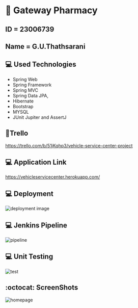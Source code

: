 

# :wave: Gateway Pharmacy
## ID = 23006739
## Name = G.U.Thathsarani
 
## 💻 Used Technologies
  
* Spring Web 
* Spring Framework
* Spring MVC
* Spring Data JPA,
* Hibernate
* Bootstrap
* MYSQL
* JUnit Jupiter and AssertJ 



## 📝Trello
https://trello.com/b/51jKqhp3/vehicle-service-center-project



## 💻 Application Link
https://vehicleservicecenter.herokuapp.com/

## 💻 Deployment
![deployment image](https://user-images.githubusercontent.com/57774048/136756116-cc9b5bdf-ebb2-4508-9c26-5abbf64d71f7.png)

## 💻 Jenkins Pipeline

![pipeline](https://user-images.githubusercontent.com/57774048/137006608-04e73c1c-1524-4490-9720-7142d5c7504f.png)

## 💻 Unit Testing
![test](https://user-images.githubusercontent.com/57774048/137264099-e60cb74b-3186-4043-9f6e-9f6ab3e1ef96.png)


## :octocat: ScreenShots

![homepage](https://user-images.githubusercontent.com/57774048/136754910-653ccff0-bd9f-424b-8bc4-66f36af7514c.png)
